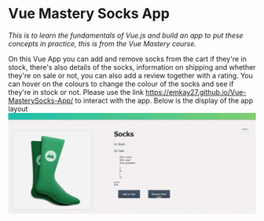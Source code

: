 # Vue Mastery Socks App
_This is to learn the fundamentals of Vue.js and build an app to put these concepts in practice, this is from the Vue Mastery course._

On this Vue App you can add and remove socks from the cart if they're in stock, there's also details of the socks, information on shipping and whether they're on sale or not, you can also add a review together with a rating. You can hover on the colours to change the colour of the socks and see if they're in stock or not. Please use the link https://emkay27.github.io/Vue-MasterySocks-App/ to interact with the app. Below is the display of the app layout
![](VueApp.gif)
